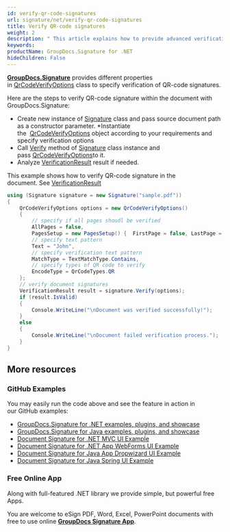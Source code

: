 ```yaml
---
id: verify-qr-code-signatures
url: signature/net/verify-qr-code-signatures
title: Verify QR-code signatures
weight: 2
description: " This article explains how to provide advanced verification of QR-code electronic signatures with GroupDocs.Signature API."
keywords: 
productName: GroupDocs.Signature for .NET
hideChildren: False
---
```

[**GroupDocs.Signature**](https://products.groupdocs.com/signature/net) provides different properties in [QrCodeVerifyOptions](https://apireference.groupdocs.com/net/signature/groupdocs.signature.options/qrcodeverifyoptions) class to specify verification of QR-code signatures.

Here are the steps to verify QR-code signature within the document with GroupDocs.Signature:

* Create new instance of [Signature](https://apireference.groupdocs.com/net/signature/groupdocs.signature/signature) class and pass source document path as a constructor parameter.
*Instantiate the  [QrCodeVerifyOptions](https://apireference.groupdocs.com/net/signature/groupdocs.signature.options/qrcodeverifyoptions) object according to your requirements and specify verification options  
* Call [Verify](https://apireference.groupdocs.com/net/signature/groupdocs.signature/signature/methods/verify) method of [Signature](https://apireference.groupdocs.com/net/signature/groupdocs.signature/signature) class instance and pass [QrCodeVerifyOptions](https://apireference.groupdocs.com/net/signature/groupdocs.signature.options/qrcodeverifyoptions)to it.  
* Analyze [VerificationResult](https://apireference.groupdocs.com/net/signature/groupdocs.signature.domain/verificationresult) result if needed.
  
This example shows how to verify QR-code signature in the document. See [VerificationResult](https://apireference.groupdocs.com/net/signature/groupdocs.signature.domain/verificationresult)

```csharp
using (Signature signature = new Signature("sample.pdf"))
{
    QrCodeVerifyOptions options = new QrCodeVerifyOptions()
    {
        // specify if all pages shoudl be verified
        AllPages = false,
        PagesSetup = new PagesSetup() {  FirstPage = false, LastPage = true, OddPages = false, EvenPages = true },
        // specify text pattern
        Text = "John",
        // specify verification text pattern
        MatchType = TextMatchType.Contains,
        // specify types of QR code to verify
        EncodeType = QrCodeTypes.QR
    };
    // verify document signatures
    VerificationResult result = signature.Verify(options);
    if (result.IsValid)
    {
        Console.WriteLine("\nDocument was verified successfully!");
    }
    else
    {
        Console.WriteLine("\nDocument failed verification process.");
    }
}
```

## More resources

### GitHub Examples

You may easily run the code above and see the feature in action in our GitHub examples:

* [GroupDocs.Signature for .NET examples, plugins, and showcase](https://github.com/groupdocs-signature/GroupDocs.Signature-for-.NET)
* [GroupDocs.Signature for Java examples, plugins, and showcase](https://github.com/groupdocs-signature/GroupDocs.Signature-for-Java)
* [Document Signature for .NET MVC UI Example](https://github.com/groupdocs-signature/GroupDocs.Signature-for-.NET-MVC)
* [Document Signature for .NET App WebForms UI Example](https://github.com/groupdocs-signature/GroupDocs.Signature-for-.NET-WebForms)
* [Document Signature for Java App Dropwizard UI Example](https://github.com/groupdocs-signature/GroupDocs.Signature-for-Java-Dropwizard)
* [Document Signature for Java Spring UI Example](https://github.com/groupdocs-signature/GroupDocs.Signature-for-Java-Spring)

### Free Online App

Along with full-featured .NET library we provide simple, but powerful free Apps.

You are welcome to eSign PDF, Word, Excel, PowerPoint documents with free to use online **[GroupDocs Signature App](https://products.groupdocs.app/signature)**.
